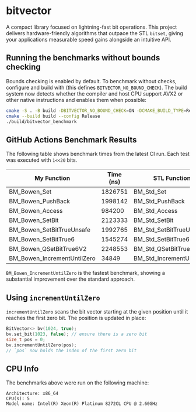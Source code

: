 # bitvector

A compact library focused on lightning-fast bit operations. This project delivers
hardware-friendly algorithms that outpace the STL `bitset`, giving your
applications measurable speed gains alongside an intuitive API.

## Running the benchmarks without bounds checking

Bounds checking is enabled by default. To benchmark without checks, configure and build with (this defines `BITVECTOR_NO_BOUND_CHECK`). The build system now detects whether the compiler and host CPU support AVX2 or other native instructions and enables them when possible:

```bash
cmake -S . -B build -DBITVECTOR_NO_BOUND_CHECK=ON -DCMAKE_BUILD_TYPE=Release
cmake --build build --config Release
./build/bitvector_benchmark
```

## GitHub Actions Benchmark Results

The following table shows benchmark times from the latest CI run. Each test was executed with `1<<20` bits.

| My Function | Time (ns) | STL Function | Time (ns) | Speedup |
|-------------|-----------|--------------|-----------|---------|
| BM_Bowen_Set | 1826751 | BM_Std_Set | 2975545 | 1.63x |
| BM_Bowen_PushBack | 1998142 | BM_Std_PushBack | 2990558 | 1.50x |
| BM_Bowen_Access | 984200 | BM_Std_Access | 2257978 | 2.29x |
| BM_Bowen_SetBit | 2123333 | BM_Std_SetBit | 2740340 | 1.29x |
| BM_Bowen_SetBitTrueUnsafe | 1992765 | BM_Std_SetBitTrueUnsafe | 2558438 | 1.28x |
| BM_Bowen_SetBitTrue6 | 1545274 | BM_Std_SetBitTrue6 | 2601283 | 1.68x |
| BM_Bowen_QSetBitTrue6V2 | 2248553 | BM_Std_QSetBitTrue6 | 3133552 | 1.39x |
| BM_Bowen_IncrementUntilZero | 34849 | BM_Std_IncrementUntilZero | 1941798 | 55.72x |

`BM_Bowen_IncrementUntilZero` is the fastest benchmark, showing a substantial improvement over the standard approach.

## Using `incrementUntilZero`

`incrementUntilZero` scans the bit vector starting at the given position until it reaches the first zero bit. The position is updated in place:

```cpp
BitVector<> bv(1024, true);
bv.set_bit(1023, false); // ensure there is a zero bit
size_t pos = 0;
bv.incrementUntilZero(pos);
// `pos` now holds the index of the first zero bit
```


## CPU Info

The benchmarks above were run on the following machine:

```
Architecture: x86_64
CPU(s): 5
Model name: Intel(R) Xeon(R) Platinum 8272CL CPU @ 2.60GHz
```

